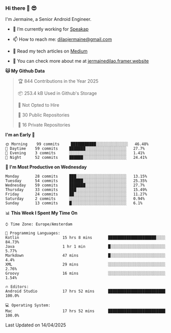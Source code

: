 ### Hi there 👋 😎
I'm Jermaine, a Senior Android Engineer.

- 🔭 I’m currently working for [Speakap](https://www.speakap.com/)

- 📫 How to reach me: dilaojermaine@gmail.com

- 📖 Read my tech articles on [Medium](https://jermainedilao.medium.com/)

- 👀 You can check more about me at [jermainedilao.framer.website](https://jermainedilao.framer.website)

<!--
**jermainedilao/jermainedilao** is a ✨ _special_ ✨ repository because its `README.md` (this file) appears on your GitHub profile.

Here are some ideas to get you started:

- 🔭 I’m currently working on ...
- 🌱 I’m currently learning ...
- 👯 I’m looking to collaborate on ...
- 🤔 I’m looking for help with ...
- 💬 Ask me about ...
- 📫 How to reach me: ...
- 😄 Pronouns: ...
- ⚡ Fun fact: ...
-->

<!--START_SECTION:waka-->
**🐱 My Github Data** 

> 🏆 844 Contributions in the Year 2025
 > 
> 📦 253.4 kB Used in Github's Storage 
 > 
> 🚫 Not Opted to Hire
 > 
> 📜 30 Public Repositories 
 > 
> 🔑 16 Private Repositories  
 > 
**I'm an Early 🐤** 

```text
🌞 Morning    99 commits     ███████████░░░░░░░░░░░░░░   46.48% 
🌆 Daytime    59 commits     ███████░░░░░░░░░░░░░░░░░░   27.7% 
🌃 Evening    3 commits      ░░░░░░░░░░░░░░░░░░░░░░░░░   1.41% 
🌙 Night      52 commits     ██████░░░░░░░░░░░░░░░░░░░   24.41%

```
📅 **I'm Most Productive on Wednesday** 

```text
Monday       28 commits     ███░░░░░░░░░░░░░░░░░░░░░░   13.15% 
Tuesday      54 commits     ██████░░░░░░░░░░░░░░░░░░░   25.35% 
Wednesday    59 commits     ███████░░░░░░░░░░░░░░░░░░   27.7% 
Thursday     33 commits     ███░░░░░░░░░░░░░░░░░░░░░░   15.49% 
Friday       24 commits     ██░░░░░░░░░░░░░░░░░░░░░░░   11.27% 
Saturday     2 commits      ░░░░░░░░░░░░░░░░░░░░░░░░░   0.94% 
Sunday       13 commits     █░░░░░░░░░░░░░░░░░░░░░░░░   6.1%

```


📊 **This Week I Spent My Time On** 

```text
⌚︎ Time Zone: Europe/Amsterdam

💬 Programming Languages: 
Kotlin                   15 hrs 8 mins       █████████████████████░░░░   84.73% 
Java                     1 hr 1 min          █░░░░░░░░░░░░░░░░░░░░░░░░   5.77% 
Markdown                 47 mins             █░░░░░░░░░░░░░░░░░░░░░░░░   4.4% 
XML                      29 mins             ░░░░░░░░░░░░░░░░░░░░░░░░░   2.76% 
Groovy                   16 mins             ░░░░░░░░░░░░░░░░░░░░░░░░░   1.54%

🔥 Editors: 
Android Studio           17 hrs 52 mins      █████████████████████████   100.0%

💻 Operating System: 
Mac                      17 hrs 52 mins      █████████████████████████   100.0%

```


 Last Updated on 14/04/2025
<!--END_SECTION:waka-->
